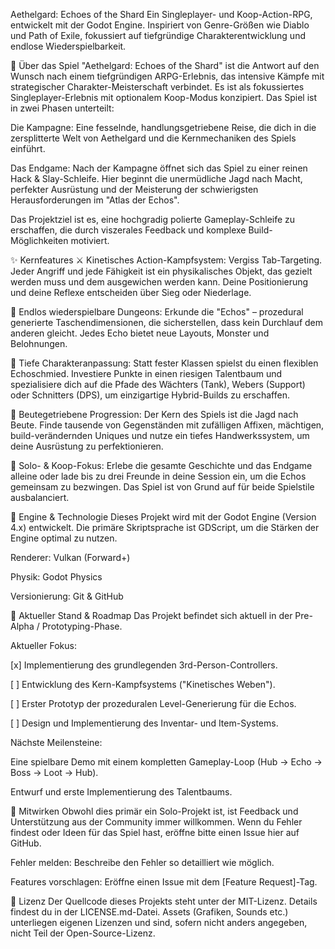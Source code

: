 Aethelgard: Echoes of the Shard
Ein Singleplayer- und Koop-Action-RPG, entwickelt mit der Godot Engine. Inspiriert von Genre-Größen wie Diablo und Path of Exile, fokussiert auf tiefgründige Charakterentwicklung und endlose Wiederspielbarkeit.

📖 Über das Spiel
"Aethelgard: Echoes of the Shard" ist die Antwort auf den Wunsch nach einem tiefgründigen ARPG-Erlebnis, das intensive Kämpfe mit strategischer Charakter-Meisterschaft verbindet. Es ist als fokussiertes Singleplayer-Erlebnis mit optionalem Koop-Modus konzipiert. Das Spiel ist in zwei Phasen unterteilt:

Die Kampagne: Eine fesselnde, handlungsgetriebene Reise, die dich in die zersplitterte Welt von Aethelgard und die Kernmechaniken des Spiels einführt.

Das Endgame: Nach der Kampagne öffnet sich das Spiel zu einer reinen Hack & Slay-Schleife. Hier beginnt die unermüdliche Jagd nach Macht, perfekter Ausrüstung und der Meisterung der schwierigsten Herausforderungen im "Atlas der Echos".

Das Projektziel ist es, eine hochgradig polierte Gameplay-Schleife zu erschaffen, die durch viszerales Feedback und komplexe Build-Möglichkeiten motiviert.

✨ Kernfeatures
⚔️ Kinetisches Action-Kampfsystem: Vergiss Tab-Targeting. Jeder Angriff und jede Fähigkeit ist ein physikalisches Objekt, das gezielt werden muss und dem ausgewichen werden kann. Deine Positionierung und deine Reflexe entscheiden über Sieg oder Niederlage.

🎲 Endlos wiederspielbare Dungeons: Erkunde die "Echos" – prozedural generierte Taschendimensionen, die sicherstellen, dass kein Durchlauf dem anderen gleicht. Jedes Echo bietet neue Layouts, Monster und Belohnungen.

💎 Tiefe Charakteranpassung: Statt fester Klassen spielst du einen flexiblen Echoschmied. Investiere Punkte in einen riesigen Talentbaum und spezialisiere dich auf die Pfade des Wächters (Tank), Webers (Support) oder Schnitters (DPS), um einzigartige Hybrid-Builds zu erschaffen.

🔮 Beutegetriebene Progression: Der Kern des Spiels ist die Jagd nach Beute. Finde tausende von Gegenständen mit zufälligen Affixen, mächtigen, build-verändernden Uniques und nutze ein tiefes Handwerkssystem, um deine Ausrüstung zu perfektionieren.

👥 Solo- & Koop-Fokus: Erlebe die gesamte Geschichte und das Endgame alleine oder lade bis zu drei Freunde in deine Session ein, um die Echos gemeinsam zu bezwingen. Das Spiel ist von Grund auf für beide Spielstile ausbalanciert.

🚀 Engine & Technologie
Dieses Projekt wird mit der Godot Engine (Version 4.x) entwickelt. Die primäre Skriptsprache ist GDScript, um die Stärken der Engine optimal zu nutzen.

Renderer: Vulkan (Forward+)

Physik: Godot Physics

Versionierung: Git & GitHub

🎯 Aktueller Stand & Roadmap
Das Projekt befindet sich aktuell in der Pre-Alpha / Prototyping-Phase.

Aktueller Fokus:

[x] Implementierung des grundlegenden 3rd-Person-Controllers.

[ ] Entwicklung des Kern-Kampfsystems ("Kinetisches Weben").

[ ] Erster Prototyp der prozeduralen Level-Generierung für die Echos.

[ ] Design und Implementierung des Inventar- und Item-Systems.

Nächste Meilensteine:

Eine spielbare Demo mit einem kompletten Gameplay-Loop (Hub -> Echo -> Boss -> Loot -> Hub).

Entwurf und erste Implementierung des Talentbaums.

🤝 Mitwirken
Obwohl dies primär ein Solo-Projekt ist, ist Feedback und Unterstützung aus der Community immer willkommen. Wenn du Fehler findest oder Ideen für das Spiel hast, eröffne bitte einen Issue hier auf GitHub.

Fehler melden: Beschreibe den Fehler so detailliert wie möglich.

Features vorschlagen: Eröffne einen Issue mit dem [Feature Request]-Tag.

📜 Lizenz
Der Quellcode dieses Projekts steht unter der MIT-Lizenz. Details findest du in der LICENSE.md-Datei. Assets (Grafiken, Sounds etc.) unterliegen eigenen Lizenzen und sind, sofern nicht anders angegeben, nicht Teil der Open-Source-Lizenz.